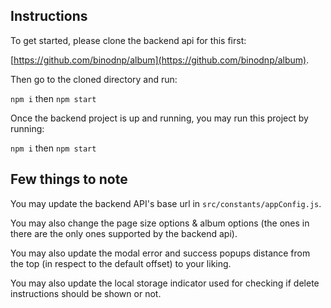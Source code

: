 ## Instructions

To get started, please clone the backend api for this first:

[https://github.com/binodnp/album](https://github.com/binodnp/album).

Then go to the cloned directory and run:

`npm i`
then
`npm start`

Once the backend project is up and running, you may run this project by running:

`npm i`
then
`npm start`



## Few things to note

You may update the backend API's base url in `src/constants/appConfig.js`.

You may also change the page size options & album options (the ones in there are the only ones supported by the backend api).

You may also update the modal error and success popups distance from the top (in respect to the default offset) to your liking.

You may also update the local storage indicator used for checking if delete instructions should be shown or not.